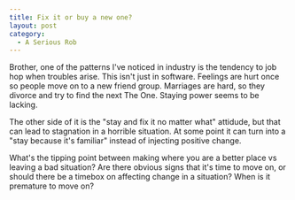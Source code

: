 ```yaml
---
title: Fix it or buy a new one?
layout: post
category:
  - A Serious Rob
---
```

Brother, one of the patterns I've noticed in industry is the tendency to job hop when troubles arise. This isn't just in software. Feelings are hurt once so people move on to a new friend group. Marriages are hard, so they divorce and try to find the next The One. Staying power seems to be lacking.

The other side of it is the "stay and fix it no matter what" attidude, but that can lead to stagnation in a horrible situation. At some point it can turn into a "stay because it's familiar" instead of injecting positive change.

What's the tipping point between making where you are a better place vs leaving a bad situation? Are there obvious signs that it's time to move on, or should there be a timebox on affecting change in a situation? When is it premature to move on?